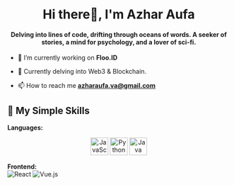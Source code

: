 <h1 align="center">Hi there👋, I'm Azhar Aufa</h1>
<h4 align="center">Delving into lines of code, drifting through oceans of words. A seeker of stories, a mind for psychology, and a lover of sci-fi.</h4>


- 🔭 I’m currently working on **Floo.ID** 

- 🌱 Currently delving into Web3 & Blockchain.

- 📫 How to reach me **azharaufa.va@gmail.com**

## 🚀 My Simple Skills  
**Languages:**  
<p align="center">
  <img src="https://cdn.jsdelivr.net/gh/devicons/devicon/icons/javascript/javascript-original.svg" alt="JavaScript" width="40" height="40"/>
  <img src="https://cdn.jsdelivr.net/gh/devicons/devicon/icons/python/python-original.svg" alt="Python" width="40" height="40"/>
  <img src="https://cdn.jsdelivr.net/gh/devicons/devicon/icons/java/java-original.svg" alt="Java" width="40" height="40"/>
</p>
          
          
**Frontend:**  
![React](https://img.shields.io/badge/React-20232A?style=for-the-badge&logo=react&logoColor=61DAFB)
![Vue.js](https://img.shields.io/badge/Vue.js-35495E?style=for-the-badge&logo=vuedotjs&logoColor=4FC08D)
</div>


          
